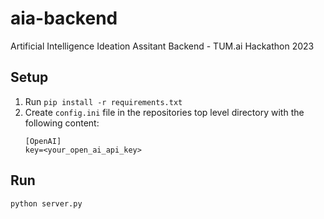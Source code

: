 # aia-backend
Artificial Intelligence Ideation Assitant Backend - TUM.ai Hackathon 2023

## Setup
 1. Run `pip install -r requirements.txt`
 2. Create `config.ini` file in the repositories top level directory with the following content: 
    ```
    [OpenAI]
    key=<your_open_ai_api_key>
    ```
## Run
`python server.py`
